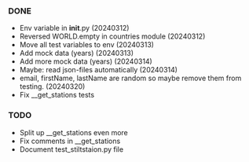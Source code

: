 ### DONE
- Env variable in __init__.py (20240312)
- Reversed WORLD.empty in countries module (20240312)
- Move all test variables to env (20240313)
- Add mock data (years) (20240313)
- Add more mock data (years) (20240314)
- Maybe: read json-files automatically (20240314)
- email, firstName, lastName are random so maybe remove them from testing. (20240320)
- Fix __get_stations tests

### TODO
- Split up __get_stations even more
- Fix comments in __get_stations
- Document test_stiltstaion.py file
